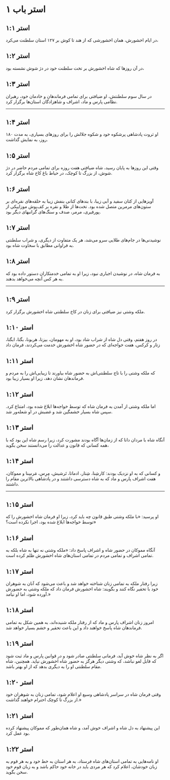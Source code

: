 # استر باب ۱

## استر ۱:۱

در ایام اخشورش، همان اخشورشی که از هند تا کوش بر ۱۲۷ استان سلطنت می‌کرد،

## استر ۱:۲

در آن روزها که شاه اخشورش بر تخت سلطنت خود در دژ شوش نشسته بود،

## استر ۱:۳

در سال سوم سلطنتش، او ضیافتی برای تمامی فرماندهان و خادمان خود، رهبران نظامی پارس و ماد، اشراف و شاهزادگان استان‌ها برگزار کرد.

---

## استر ۱:۴

او ثروت پادشاهی پرشکوه خود و شکوه جلالش را برای روزهای بسیاری، به مدت ۱۸۰ روز، به نمایش گذاشت.

## استر ۱:۵

وقتی این روزها به پایان رسید، شاه ضیافتی هفت روزه برای تمامی مردم حاضر در دژ شوش، از بزرگ تا کوچک، در حیاط باغ کاخ شاه برگزار کرد.

## استر ۱:۶

آویزهایی از کتان سفید و آبی زیبا، با بندهای کتانی بنفش زیبا به حلقه‌های نقره‌ای بر ستون‌های مرمرین متصل شده بود. تخت‌ها از طلا و نقره بر کف‌پوش موزاییکی از پورفیری، مرمر، صدف و سنگ‌های گرانبهای دیگر بود.

## استر ۱:۷

نوشیدنی‌ها در جام‌های طلایی سرو می‌شد، هر یک متفاوت از دیگری، و شراب سلطنتی به فراوانی مطابق با سخاوت شاه بود.

## استر ۱:۸

به فرمان شاه، در نوشیدن اجباری نبود، زیرا او به تمامی خدمتکاران دستور داده بود که به هر کس آنچه می‌خواهد بدهند.

---

## استر ۱:۹

ملکه وشتی نیز ضیافتی برای زنان در کاخ سلطنتی شاه اخشورش برگزار کرد.

## استر ۱:۱۰

در روز هفتم، وقتی دل شاه از شراب شاد بود، او به مهومان، بیزتا، هربونا، بگتا، ابگتا، زتار و کرکس، هفت خواجه‌ای که در حضور شاه اخشورش خدمت می‌کردند، فرمان داد

## استر ۱:۱۱

که ملکه وشتی را با تاج سلطنتی‌اش به حضور شاه بیاورند تا زیبایی‌اش را به مردم و فرماندهان نشان دهد، زیرا او بسیار زیبا بود.

## استر ۱:۱۲

اما ملکه وشتی از آمدن به فرمان شاه که توسط خواجه‌ها ابلاغ شده بود، امتناع کرد. سپس شاه بسیار خشمگین شد و غضبش در او شعله‌ور شد.

## استر ۱:۱۳

آنگاه شاه با مردان دانا که از زمان‌ها آگاه بودند مشورت کرد، زیرا رسم شاه این بود که با همه کسانی که قانون و عدالت را می‌دانستند سخن بگوید،

## استر ۱:۱۴

و کسانی که به او نزدیک بودند: کارشِنا، شِتار، ادماتا، تَرشیش، مِرِس، مَرسِنا و مموکان، هفت اشراف پارس و ماد که به شاه دسترسی داشتند و در پادشاهی بالاترین مقام را داشتند.

---

## استر ۱:۱۵

او پرسید: «با ملکه وشتی طبق قانون چه باید کرد، زیرا او فرمان شاه اخشورش را که توسط خواجه‌ها ابلاغ شده بود، اجرا نکرده است؟»

## استر ۱:۱۶

آنگاه مموکان در حضور شاه و اشراف پاسخ داد: «ملکه وشتی نه تنها به شاه بلکه به تمامی اشراف و تمامی مردم در تمامی استان‌های شاه اخشورش ظلم کرده است.

## استر ۱:۱۷

زیرا رفتار ملکه به تمامی زنان شناخته خواهد شد و باعث می‌شود که آنان به شوهران خود با تحقیر نگاه کنند و بگویند: شاه اخشورش فرمان داد که ملکه وشتی به حضورش آورده شود، اما او نیامد.»

## استر ۱:۱۸

امروز زنان اشراف پارس و ماد که از رفتار ملکه شنیده‌اند، به همین شکل به تمامی فرماندهان شاه پاسخ خواهند داد و این باعث تحقیر و خشم بسیار خواهد شد.

## استر ۱:۱۹

اگر به نظر شاه خوش آید، فرمانی سلطنتی صادر شود و در قوانین پارس و ماد ثبت شود که قابل لغو نباشد، که وشتی دیگر هرگز به حضور شاه اخشورش نیاید. همچنین، شاه مقام سلطنتی او را به دیگری بدهد که از او بهتر باشد.

## استر ۱:۲۰

وقتی فرمان شاه در سراسر پادشاهی وسیع او اعلام شود، تمامی زنان به شوهران خود از بزرگ تا کوچک احترام خواهند گذاشت.»

## استر ۱:۲۱

این پیشنهاد به دل شاه و اشراف خوش آمد، و شاه همان‌طور که مموکان پیشنهاد کرده بود عمل کرد.

## استر ۱:۲۲

او نامه‌هایی به تمامی استان‌های شاه فرستاد، به هر استان به خط خود و به هر قوم به زبان خودشان، اعلام کرد که هر مردی باید در خانه خود حاکم باشد و به زبان قوم خود سخن بگوید.
